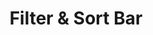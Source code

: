 ---
type: component
id: component.filter_sort_bar
title: Filter & Sort Bar
component_type: control
description: |
  A control bar that allows users to filter and sort meal reviews in the History tab of the Meal Reviews Center. Provides options to filter by date, sentiment, and rating, and to sort by date or rating.

properties:
  - name: onFilterChange
    type: function
    description: "Handler called when filter options change."
  - name: onSortChange
    type: function
    description: "Handler called when sort option changes."
  - name: filters
    type: object
    description: "Current filter selections (date range, sentiment, rating)."
  - name: sortOption
    type: string
    description: "Current sort selection (date_asc, date_desc, rating_asc, rating_desc)."
  - name: onClearFilters
    type: function
    description: "Handler called when clear filters button is pressed."
  - name: resultsCount
    type: number
    description: "Number of results after applying filters/sort."

states:
  - state.default
  - state.applied
  - state.sorted
  - state.expanded
  - state.collapsed

related:
  feature:
    - feature.meal_reviews
  event:
    - event.filter_meal_reviews
    - event.sort_meal_reviews
  screen:
    - screen.meal_reviews_center
  component:
    - component.review_card_list
    - component.date_picker
    - component.dropdown_select

design_system_reference: [design_system]
--- 